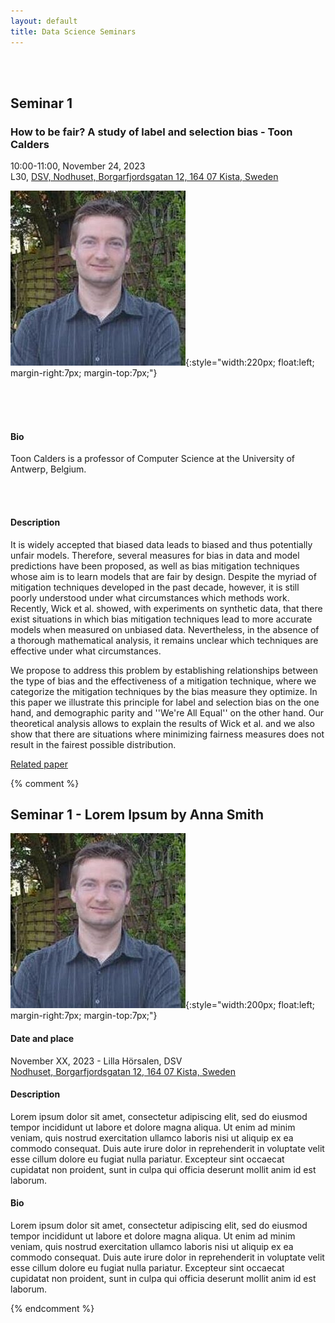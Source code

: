 ```yaml
---
layout: default
title: Data Science Seminars
---
```


<br><br>

## Seminar 1 
### How to be fair? A study of label and selection bias - Toon Calders


10:00-11:00, November 24, 2023 
<br>L30, [DSV, Nodhuset, Borgarfjordsgatan 12, 164 07 Kista, Sweden](https://www.su.se/institutionen-for-data-och-systemvetenskap/om-institutionen/hitta-till-oss)

![picture]{:style="width:220px; float:left; margin-right:7px; margin-top:7px;"}

<!-- Edit link to image below -->
[picture]: /img/seminars/Toon-Calders.jpeg

<br><br><br>

#### Bio

Toon Calders is a professor of Computer Science at the University of Antwerp, Belgium. 

<br><br>

#### Description

It is widely accepted that biased data leads to biased and thus potentially unfair models. Therefore, several measures for bias in data and model predictions have been proposed, as well as bias mitigation techniques whose aim is to learn models that are fair by design. Despite the myriad of mitigation techniques developed in the past decade, however, it is still poorly understood under what circumstances which methods work. Recently, Wick et al. showed, with experiments on synthetic data, that there exist situations in which bias mitigation techniques lead to more accurate models when measured on unbiased data. Nevertheless, in the absence of a thorough mathematical analysis, it remains unclear which techniques are effective under what circumstances.

We propose to address this problem by establishing relationships between the type of bias and the effectiveness of a mitigation technique, where we categorize the mitigation techniques by the bias measure they optimize. In this paper we illustrate this principle for label and selection bias on the one hand, and demographic parity and ''We're All Equal'' on the other hand. Our theoretical analysis allows to explain the results of Wick et al. and we also show that there are situations where minimizing fairness measures does not result in the fairest possible distribution.

[Related paper](https://link.springer.com/article/10.1007/s10994-023-06401-1)







<!-- COMMENTED TEMPLATE IS BELOW -->
{% comment %}
<!-- <<<<<<<<<<<<>>>>>>>>>>>> -->

## Seminar 1 - Lorem Ipsum by Anna Smith

![picture]{:style="width:200px; float:left; margin-right:7px; margin-top:7px;"}

<!-- Edit link to image below -->
[picture]: https://i.pinimg.com/originals/b5/e6/d6/b5e6d6c39a235e9f7b2ec8ef12ee565d.jpg

#### Date and place

November XX, 2023 - Lilla Hörsalen, DSV
<br>[Nodhuset, Borgarfjordsgatan 12, 164 07 Kista, Sweden](https://www.su.se/institutionen-for-data-och-systemvetenskap/om-institutionen/hitta-till-oss)

#### Description

Lorem ipsum dolor sit amet, consectetur adipiscing elit, sed do eiusmod tempor incididunt ut labore et dolore magna aliqua. Ut enim ad minim veniam, quis nostrud exercitation ullamco laboris nisi ut aliquip ex ea commodo consequat. Duis aute irure dolor in reprehenderit in voluptate velit esse cillum dolore eu fugiat nulla pariatur. Excepteur sint occaecat cupidatat non proident, sunt in culpa qui officia deserunt mollit anim id est laborum.

#### Bio

Lorem ipsum dolor sit amet, consectetur adipiscing elit, sed do eiusmod tempor incididunt ut labore et dolore magna aliqua. Ut enim ad minim veniam, quis nostrud exercitation ullamco laboris nisi ut aliquip ex ea commodo consequat. Duis aute irure dolor in reprehenderit in voluptate velit esse cillum dolore eu fugiat nulla pariatur. Excepteur sint occaecat cupidatat non proident, sunt in culpa qui officia deserunt mollit anim id est laborum.

<!-- <<<<<<<<<<<<>>>>>>>>>>>> -->
{% endcomment %}